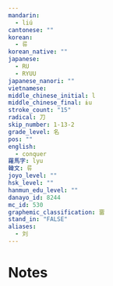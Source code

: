```yaml
---
mandarin:
  - liú
cantonese: ""
korean:
  - 류
korean_native: ""
japanese:
  - RU
  - RYUU
japanese_nanori: ""
vietnamese:
middle_chinese_initial: l
middle_chinese_final: ɨu
stroke_count: "15"
radical: 刀
skip_number: 1-13-2
grade_level: 名
pos: ""
english:
  - conquer
羅馬字: lyu
韓文: 류
joyo_level: ""
hsk_level: ""
hanmun_edu_level: ""
danayo_id: 8244
mc_id: 530
graphemic_classification: 畱
stand_in: "FALSE"
aliases:
  - 刘
---
```


# Notes
